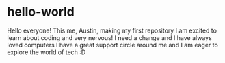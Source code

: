 # hello-world
Hello everyone! This me, Austin, making my first repository 
I am excited to learn about coding and very nervous! I need a change and I have always loved computers 
I have a great support circle around me and I am eager to explore the world of tech :D
